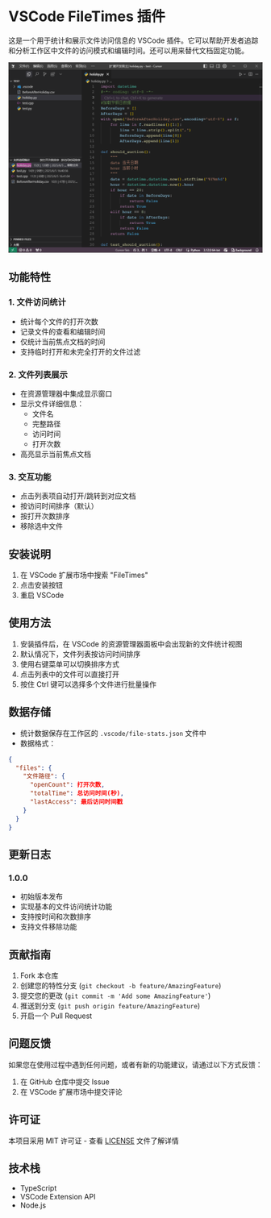 # VSCode FileTimes 插件

这是一个用于统计和展示文件访问信息的 VSCode 插件。它可以帮助开发者追踪和分析工作区中文件的访问模式和编辑时间。还可以用来替代文档固定功能。

![插件预览](https://github.com/JackyWongX/filetimes/raw/main/images/show.png)

## 功能特性

### 1. 文件访问统计
- 统计每个文件的打开次数
- 记录文件的查看和编辑时间
- 仅统计当前焦点文档的时间
- 支持临时打开和未完全打开的文件过滤

### 2. 文件列表展示
- 在资源管理器中集成显示窗口
- 显示文件详细信息：
  - 文件名
  - 完整路径
  - 访问时间
  - 打开次数
- 高亮显示当前焦点文档

### 3. 交互功能
- 点击列表项自动打开/跳转到对应文档
- 按访问时间排序（默认）
- 按打开次数排序
- 移除选中文件

## 安装说明

1. 在 VSCode 扩展市场中搜索 "FileTimes"
2. 点击安装按钮
3. 重启 VSCode

## 使用方法

1. 安装插件后，在 VSCode 的资源管理器面板中会出现新的文件统计视图
2. 默认情况下，文件列表按访问时间排序
3. 使用右键菜单可以切换排序方式
4. 点击列表中的文件可以直接打开
5. 按住 Ctrl 键可以选择多个文件进行批量操作

## 数据存储

- 统计数据保存在工作区的 `.vscode/file-stats.json` 文件中
- 数据格式：
```json
{
  "files": {
    "文件路径": {
      "openCount": 打开次数,
      "totalTime": 总访问时间(秒),
      "lastAccess": 最后访问时间戳
    }
  }
}
```

## 更新日志

### 1.0.0
- 初始版本发布
- 实现基本的文件访问统计功能
- 支持按时间和次数排序
- 支持文件移除功能

## 贡献指南

1. Fork 本仓库
2. 创建您的特性分支 (`git checkout -b feature/AmazingFeature`)
3. 提交您的更改 (`git commit -m 'Add some AmazingFeature'`)
4. 推送到分支 (`git push origin feature/AmazingFeature`)
5. 开启一个 Pull Request

## 问题反馈

如果您在使用过程中遇到任何问题，或者有新的功能建议，请通过以下方式反馈：

1. 在 GitHub 仓库中提交 Issue
2. 在 VSCode 扩展市场中提交评论

## 许可证

本项目采用 MIT 许可证 - 查看 [LICENSE](LICENSE) 文件了解详情

## 技术栈

- TypeScript
- VSCode Extension API
- Node.js
